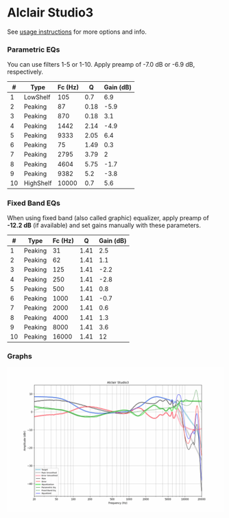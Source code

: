 # Alclair Studio3
See [usage instructions](https://github.com/jaakkopasanen/AutoEq#usage) for more options and info.

### Parametric EQs
You can use filters 1-5 or 1-10. Apply preamp of -7.0 dB or -6.9 dB, respectively.

|   # | Type      |   Fc (Hz) |    Q |   Gain (dB) |
|-----|-----------|-----------|------|-------------|
|   1 | LowShelf  |       105 | 0.7  |         6.9 |
|   2 | Peaking   |        87 | 0.18 |        -5.9 |
|   3 | Peaking   |       870 | 0.18 |         3.1 |
|   4 | Peaking   |      1442 | 2.14 |        -4.9 |
|   5 | Peaking   |      9333 | 2.05 |         6.4 |
|   6 | Peaking   |        75 | 1.49 |         0.3 |
|   7 | Peaking   |      2795 | 3.79 |         2   |
|   8 | Peaking   |      4604 | 5.75 |        -1.7 |
|   9 | Peaking   |      9382 | 5.2  |        -3.8 |
|  10 | HighShelf |     10000 | 0.7  |         5.6 |

### Fixed Band EQs
When using fixed band (also called graphic) equalizer, apply preamp of **-12.2 dB** (if available) and set gains manually with these parameters.

|   # | Type    |   Fc (Hz) |    Q |   Gain (dB) |
|-----|---------|-----------|------|-------------|
|   1 | Peaking |        31 | 1.41 |         2.5 |
|   2 | Peaking |        62 | 1.41 |         1.1 |
|   3 | Peaking |       125 | 1.41 |        -2.2 |
|   4 | Peaking |       250 | 1.41 |        -2.8 |
|   5 | Peaking |       500 | 1.41 |         0.8 |
|   6 | Peaking |      1000 | 1.41 |        -0.7 |
|   7 | Peaking |      2000 | 1.41 |         0.6 |
|   8 | Peaking |      4000 | 1.41 |         1.3 |
|   9 | Peaking |      8000 | 1.41 |         3.6 |
|  10 | Peaking |     16000 | 1.41 |        12   |

### Graphs
![](./Alclair%20Studio3.png)
